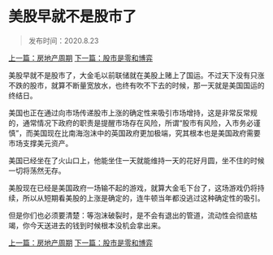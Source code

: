 # 美股早就不是股市了

> 发布时间：2020.8.23

[上一篇：房地产周期](/social/article15)
[下一篇：股市是零和博弈](/social/article17)

美股早就不是股市了，大金毛以前联储就在美股上赌上了国运。不过天下没有只涨不跌的股市，就算不断量宽放水，也终有吹不下去的时候，那一天就是美国国运的终结日。   

美国也正在通过向市场传递股市上涨的确定性来吸引市场增持，这是非常反常规的，通常情况下政府的职责是提醒市场存在风险，所谓“股市有风险，入市务必谨慎”，而美国现在比南海泡沫中的英国政府更加极端，究其根本也是美国政府需要市场支撑美元资产。  

美国已经坐在了火山口上，他能坐住一天就能维持一天的花好月圆，坐不住的时候一切将荡然无存。  

美股现在已经是美国政府一场输不起的游戏，就算大金毛下台了，这场游戏仍将持续，所以从短期看美股的上涨是确定的，连牛顿当年都没逃过这种确定性的吸引。  

但是你们也必须要清楚：等泡沫破裂时，是不会有退出的管道，流动性会彻底枯竭，你今天送进去的钱到时候根本没机会拿出来。

[上一篇：房地产周期](/social/article15)
[下一篇：股市是零和博弈](/social/article17)

